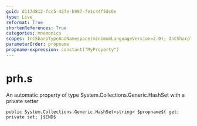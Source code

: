 ```yaml
---
guid: d117d812-fcc5-42fe-b997-fe1c44f5dc6e
type: Live
reformat: True
shortenReferences: True
categories: mnemonics
scopes: InCSharpTypeAndNamespace(minimumLanguageVersion=2.0); InCSharpTypeMember(minimumLanguageVersion=2.0)
parameterOrder: propname
propname-expression: constant("MyProperty")
---
```


# prh.s

An automatic property of type System.Collections.Generic.HashSet<string> with a private setter

```
public System.Collections.Generic.HashSet<string> $propname${ get; private set; }$END$
```
